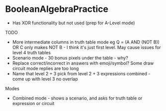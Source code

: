 # BooleanAlgebraPractice

- Has XOR functionality but not used (prep for A-Level mode)

TODO
- More intermediate columns in truth table mode eg Q = (A AND (NOT B)) OR C only makes NOT B - I think it's just first level.  May cause issues for level 4 truth tables
- Scenario mode - 30 bonus pixels under the table - why?
- Replace correct/incorrect in answers with emoji/symbol? Some draw circuit mode replies are too long
- Name that level 2 + 3 pick from level 2 + 3 expressions combined - come up with level 3 no overlap

Modes
- Combined mode - shows a scenario, and asks for truth table or expression or circuit
